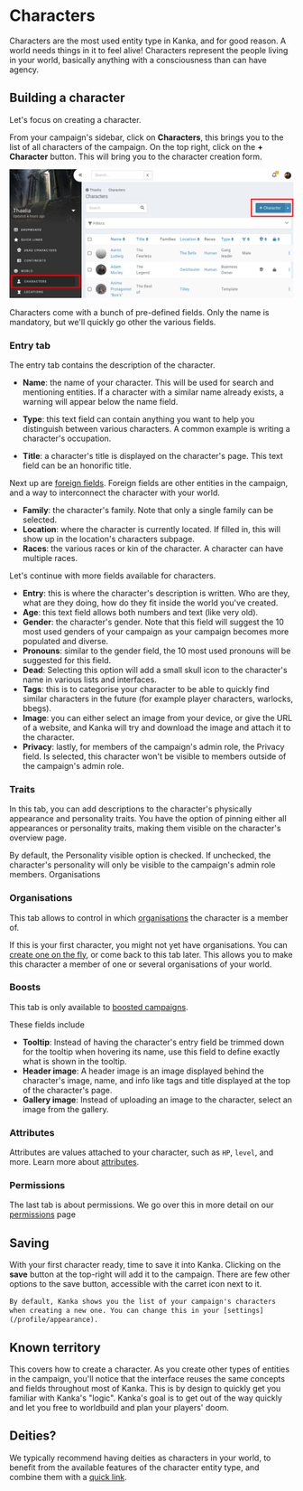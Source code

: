 # Characters

Characters are the most used entity type in Kanka, and for good reason. A world needs things in it to feel alive! Characters represent the people living in your world, basically anything with a consciousness than can have agency.

## Building a character

Let's focus on creating a character.

From your campaign's sidebar, click on **Characters**, this brings you to the list of all characters of the campaign. On the top right, click on the **+ Character** button. This will bring you to the character creation form.

![Creating a character](img/characters-create.png)

Characters come with a bunch of pre-defined fields. Only the name is mandatory, but we'll quickly go other the various fields.

### Entry tab

The entry tab contains the description of the character.

* **Name**: the name of your character. This will be used for search and mentioning entities. If a character with a similar name already exists, a warning will appear below the name field.

* **Type**: this text field can contain anything you want to help you distinguish between various characters. A common example is writing a character's occupation.

* **Title**: a character's title is displayed on the character's page. This text field can be an honorific title.

Next up are [foreign fields](/entities/foreign-fields). Foreign fields are other entities in the campaign, and a way to interconnect the character with your world.

* **Family**: the character's family. Note that only a single family can be selected.
* **Location**: where the character is currently located. If filled in, this will show up in the location's characters subpage.
* **Races**: the various races or kin of the character. A character can have multiple races.

Let's continue with more fields available for characters.

* **Entry**: this is where the character's description is written. Who are they, what are they doing, how do they fit inside the world you've created.
* **Age**: this text field allows both numbers and text (like very old).
* **Gender**: the character's gender. Note that this field will suggest the 10 most used genders of your campaign as your campaign becomes more populated and diverse.
* **Pronouns**: similar to the gender field, the 10 most used pronouns will be suggested for this field.
* **Dead**: Selecting this option will add a small skull icon to the character's name in various lists and interfaces.
* **Tags**: this is to categorise your character to be able to quickly find similar characters in the future (for example player characters, warlocks, bbegs).
* **Image**: you can either select an image from your device, or give the URL of a website, and Kanka will try and download the image and attach it to the character.
* **Privacy**: lastly, for members of the campaign's admin role, the Privacy field. Is selected, this character won't be visible to members outside of the campaign's admin role.


### Traits

In this tab, you can add descriptions to the character's physically appearance and personality traits. You have the option of pinning either all appearances or personality traits, making them visible on the character's overview page.

By default, the Personality visible option is checked. If unchecked, the character's personality will only be visible to the campaign's admin role members.
Organisations


### Organisations

This tab allows to control in which [organisations](/entities/organisations) the character is a member of.

If this is your first character, you might not yet have organisations. You can [create one on the fly](/features/quick-creator), or come back to this tab later. This allows you to make this character a member of one or several organisations of your world.

### Boosts

This tab is only available to [boosted campaigns](https://kanka.io/en-US/boosters).

These fields include

* **Tooltip**: Instead of having the character's entry field be trimmed down for the tooltip when hovering its name, use this field to define exactly what is shown in the tooltip.
* **Header image**: A header image is an image displayed behind the character's image, name, and info like tags and title displayed at the top of the character's page.
* **Gallery image**: Instead of uploading an image to the character, select an image from the gallery.

### Attributes

Attributes are values attached to your character, such as `HP`, `level`, and more. Learn more about [attributes](/features/attributes).

### Permissions

The last tab is about permissions. We go over this in more detail on our [permissions](/features/permissions) page

## Saving

With your first character ready, time to save it into Kanka. Clicking on the **save** button at the top-right will add it to the campaign. There are few other options to the save button, accessible with the carret icon next to it.


```{admonition} Workflow
By default, Kanka shows you the list of your campaign's characters when creating a new one. You can change this in your [settings](/profile/appearance).

```

## Known territory

This covers how to create a character. As you create other types of entities in the campaign, you'll notice that the interface reuses the same concepts and fields throughout most of Kanka. This is by design to quickly get you familiar with Kanka's "logic". Kanka's goal is to get out of the way quickly and let you free to worldbuild and plan your players' doom.

## Deities?

We typically recommend having deities as characters in your world, to benefit from the available features of the character entity type, and combine them with a [quick link](/advanced/quick-link).

